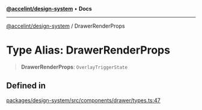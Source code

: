 [**@accelint/design-system**](../README.md) • **Docs**

***

[@accelint/design-system](../README.md) / DrawerRenderProps

# Type Alias: DrawerRenderProps

> **DrawerRenderProps**: `OverlayTriggerState`

## Defined in

[packages/design-system/src/components/drawer/types.ts:47](https://github.com/gohypergiant/standard-toolkit/blob/258694cea8ed8bbd956b3cf5da47c2c9debcf127/packages/design-system/src/components/drawer/types.ts#L47)
